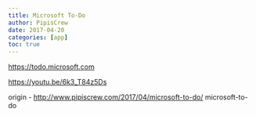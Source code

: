 ```yaml
---
title: Microsoft To-Do
author: PipisCrew
date: 2017-04-20
categories: [app]
toc: true
---
```


https://todo.microsoft.com

https://youtu.be/6k3_T84z5Ds

origin - http://www.pipiscrew.com/2017/04/microsoft-to-do/ microsoft-to-do